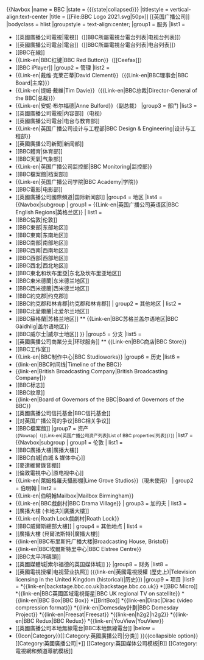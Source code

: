 {{Navbox
|name       = BBC
|state      = {{{state<includeonly>|collapsed</includeonly>}}}
|titlestyle = vertical-align:text-center
|title      = [[File:BBC Logo 2021.svg|50px]] [[英国广播公司]]
|bodyclass  = hlist
|groupstyle = text-align:center;
|group1 = 服务
|list1  = 
* [[英國廣播公司電視|電視]]（[[BBC所屬電視台電台列表|电视台列表]]）
* [[英國廣播公司電台|電台]]（[[BBC所屬電視台電台列表|电台列表]]）
* [[BBC在線]]
* {{Link-en|BBC红键|BBC Red Button}}（[[Ceefax]]）
* [[BBC iPlayer]]
|group2 = 管理
|list2  = 
* {{Link-en|戴维·克莱芒蒂|David Clementi}}（{{Link-en|BBC理事会|BBC Board|主席}}）
* {{Link-en|提姆·戴維|Tim Davie}}（{{Link-en|BBC总裁|Director-General of the BBC|总裁}}）
* {{Link-en|安妮·布尔福德|Anne Bulford}}（副总裁）
|group3 = 部门
|list3  = 
* [[英國廣播公司電視|内容部]]（电视）
* [[英國廣播公司電台|电台与教育部]]
* {{Link-en|英国广播公司设计与工程部|BBC Design & Engineering|设计与工程部}}
* [[英國廣播公司新聞|新闻部]]
* [[BBC體育|体育部]]
* [[BBC天氣|气象部]]
* {{Link-en|英国广播公司监控部|BBC Monitoring|监控部}}
* [[BBC檔案館|档案部]]
* {{Link-en|英国广播公司学院|BBC Academy|学院}}
* [[BBC電影|电影部]]
* [[英國廣播公司國際頻道|国际新闻部]]
|group4 = 地区
|list4  = 
{{Navbox|subgroup
| group1 = {{Link-en|英国广播公司英语区|BBC English Regions|英格兰区}}
| list1 =
* [[BBC倫敦|伦敦]]
* [[BBC東部|东部地区]]
* [[BBC東南|东南地区]]
* [[BBC南部|南部地区]]
* [[BBC西南|西南地区]]
* [[BBC西部|西部地区]]
* [[BBC西北|西北地区]]
* [[BBC東北和坎布里亞|东北及坎布里亚地区]]
* [[BBC東米德蘭|东米德兰地区]]
* [[BBC西米德蘭|西米德兰地区]]
* [[BBC約克郡|约克郡]]
* [[BBC約克郡和林肯郡|约克郡和林肯郡]]
| group2 = 其他地区
| list2 =
* [[BBC北愛爾蘭|北爱尔兰地区]]
* [[BBC蘇格蘭|苏格兰地区]]
** {{Link-en|BBC苏格兰盖尔语地区|BBC Gàidhlig|盖尔语地区}}
* [[BBC威尔士|威尔士地区]]
}}
|group5 = 分支
|list5  = 
* [[英國廣播公司商業分支|环球服务]]
** {{Link-en|BBC商店|BBC Store}}
* [[BBC工作室]]
* {{Link-en|BBC制作中心|BBC Studioworks}}
|group6 = 历史
|list6  = 
* {{link-en|BBC时间线|Timeline of the BBC}}
* {{link-en|British Broadcasting Company|British Broadcasting Company|}}
* [[BBC标志]]
* [[BBC紋章]]
* {{link-en|Board of Governors of the BBC|Board of Governors of the BBC}}
* [[英國廣播公司信托基金|BBC信托基金]]
* [[对英国广播公司的争议|BBC相关争议]]
* [[BBC檔案館]]
|group7 = 资产<br /><small>{{Nowrap|（{{Link-en|英国广播公司资产列表|List of BBC properties|列表}}）}}</small>
|list7  = 
{{Navbox|subgroup
| group1 = 伦敦
| list1 =
* [[BBC廣播大樓|廣播大樓]]
* [[BBC白城|白城 & 媒体中心]]
* [[麥達維爾錄音棚]]
* [[倫敦電視中心|原电视中心]] 
* {{Link-en|萊姆格羅夫攝影棚|Lime Grove Studios}}（現未使用）
| group2 = 伯明翰
| list2 =
* {{Link-en|伯明翰Mailbox|Mailbox Birmingham}}
* {{Link-en|BBC戲劇村|BBC Drama Village}}
| group3 = 加的夫
| list3 =
* [[廣播大樓 (卡地夫)|廣播大樓]]
* {{Link-en|Roath Lock戲劇村|Roath Lock}}
* [[BBC威爾斯總部大樓]]
| group4 = 其他地点
| list4 =
* [[廣播大樓 (貝爾法斯特)|廣播大樓]]
* {{link-en|BBC布里斯托广播大楼|Broadcasting House, Bristol}}
* {{link-en|BBC埃爾斯特里中心|BBC Elstree Centre}}
* [[BBC太平洋碼頭]]
* [[英國媒體城|索尔福德的英国媒体城]]
}}
|group8 = 财务
|list8  = 
* [[英國電視授權|电视营业执照]] ({{link-en|英國電視授權 (歷史上)|Television licensing in the United Kingdom (historical)|历史}})
|group9 = 项目
|list9  = 
*{{link-en|backstage.bbc.co.uk|backstage.bbc.co.uk}} 
*[[BBC Micro]]
*{{link-en|BBC英國區域電視衛星|BBC UK regional TV on satellite}} 
*{{link-en|BBC Box|BBC Box}} 
*[[BritBox]]
*{{link-en|Dirac|Dirac (video compression format)}} 
*{{link-en|Domesday計劃|BBC Domesday Project}} 
*{{link-en|Freesat|Freesat}} 
*{{link-en|h2g2|h2g2}} 
*{{link-en|BBC Redux|BBC Redux}} 
*{{link-en|YouView|YouView}} 
* [[英國廣播公司本地無線電台|BBC本地無線電台]]
|below = 
* {{Icon|Category}}[[:Category:英國廣播公司|分类]]
}}<noinclude>{{collapsible option}}
[[Category:英國廣播公司|*]]
[[Category:英国媒体公司模板|B]]
[[Category:電視網和頻道導航模板]]
</noinclude>